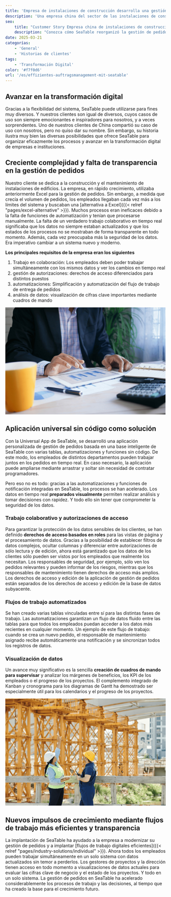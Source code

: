 ```yaml
---
title: 'Empresa de instalaciones de construcción desarrolla una gestión de pedidos eficiente con SeaTable'
description: 'Una empresa china del sector de las instalaciones de construcción ha reorganizado su gestión de pedidos con SeaTable y ha avanzado con éxito en su transformación digital. El resultado es un sistema de gestión moderno y altamente eficiente con una app universal.'
seo:
    title: "Customer Story Empresa china de instalaciones de construcción | SeaTable"
    description: "Conozca cómo SeaTable reorganizó la gestión de pedidos e inició la transformación digital en una empresa de instalaciones de construcción"
date: 2025-03-21
categorías:
    - 'General'
    - 'Historias de clientes'
tags:
    - 'Transformación Digital'
color: '#f7f0d6'
url: '/es/effizientes-auftragsmanagement-mit-seatable'
---
```


## Avanzar en la transformación digital

Gracias a la flexibilidad del sistema, SeaTable puede utilizarse para fines muy diversos. Y nuestros clientes son igual de diversos, cuyos casos de uso son siempre emocionantes e inspiradores para nosotros, y a veces sorprendentes. Uno de nuestros clientes de China compartió su caso de uso con nosotros, pero no quiso dar su nombre. Sin embargo, su historia ilustra muy bien las diversas posibilidades que ofrece SeaTable para organizar eficazmente los procesos y avanzar en la transformación digital de empresas e instituciones.

## Creciente complejidad y falta de transparencia en la gestión de pedidos

Nuestro cliente se dedica a la construcción y el mantenimiento de instalaciones de edificios. La empresa, en rápido crecimiento, utilizaba anteriormente Excel para la gestión de pedidos. Sin embargo, a medida que crecía el volumen de pedidos, los empleados llegaban cada vez más a los límites del sistema y buscaban una [alternativa a Excel]({{< relref "pages/excel-alternative" >}}). Muchos procesos eran ineficaces debido a la falta de funciones de automatización y tenían que procesarse manualmente. La falta de un verdadero trabajo colaborativo en tiempo real significaba que los datos no siempre estaban actualizados y que los estados de los procesos no se mostraban de forma transparente en todo momento. Además, cada vez preocupaba más la seguridad de los datos. Era imperativo cambiar a un sistema nuevo y moderno.

**Los principales requisitos de la empresa eran los siguientes**

1. Trabajo en colaboración: Los empleados deben poder trabajar simultáneamente con los mismos datos y ver los cambios en tiempo real
1. gestión de autorizaciones: derechos de acceso diferenciados para distintos puestos
1. automatizaciones: Simplificación y automatización del flujo de trabajo de entrega de pedidos
1. análisis de datos: visualización de cifras clave importantes mediante cuadros de mando

![Aplicación universal sin código - tableta con estadísticas](Customer-Story_CN_Datenvisualisierung.jpg)

## Aplicación universal sin código como solución

Con la Universal App de SeaTable, se desarrolló una aplicación personalizada de gestión de pedidos basada en una base inteligente de SeaTable con varias tablas, automatizaciones y funciones sin código. De este modo, los empleados de distintos departamentos pueden trabajar juntos en los pedidos en tiempo real. En caso necesario, la aplicación puede ampliarse mediante arrastrar y soltar sin necesidad de contratar programadores.

Pero eso no es todo: gracias a las automatizaciones y funciones de notificación integradas en SeaTable, los procesos se han acelerado. Los datos en tiempo real **preparados visualmente** permiten realizar análisis y tomar decisiones con rapidez. Y todo ello sin tener que comprometer la seguridad de los datos.

### Trabajo colaborativo y autorizaciones de acceso

Para garantizar la protección de los datos sensibles de los clientes, se han definido **derechos de acceso basados en roles** para las vistas de página y el procesamiento de datos. Gracias a la posibilidad de establecer filtros de datos complejos, ocultar columnas y diferenciar entre autorizaciones de sólo lectura y de edición, ahora está garantizado que los datos de los clientes sólo pueden ser vistos por los empleados que realmente los necesitan. Los responsables de seguridad, por ejemplo, sólo ven los pedidos relevantes y pueden informar de los riesgos, mientras que los responsables de mantenimiento tienen derechos de acceso más amplios. Los derechos de acceso y edición de la aplicación de gestión de pedidos están separados de los derechos de acceso y edición de la base de datos subyacente.

### Flujos de trabajo automatizados

Se han creado varias tablas vinculadas entre sí para las distintas fases de trabajo. Las automatizaciones garantizan un flujo de datos fluido entre las tablas para que todos los empleados puedan acceder a los datos más recientes en cualquier momento. Un ejemplo de este flujo de trabajo: cuando se crea un nuevo pedido, el responsable de mantenimiento asignado recibe automáticamente una notificación y se sincronizan todos los registros de datos.

### Visualización de datos

Un avance muy significativo es la sencilla **creación de cuadros de mando para supervisar** y analizar los márgenes de beneficios, los KPI de los empleados o el progreso de los proyectos. El complemento integrado de Kanban y cronograma para los diagramas de Gantt ha demostrado ser especialmente útil para los calendarios y el progreso de los proyectos.

![Planificación de obras con visualización de datos en SeaTable](Customer-Story_CN_Neue-Wachstumsimpulse.jpg)

## Nuevos impulsos de crecimiento mediante flujos de trabajo más eficientes y transparencia

La implantación de SeaTable ha ayudado a la empresa a modernizar su gestión de pedidos y a implantar [flujos de trabajo digitales eficientes]({{< relref "pages/industry-solutions/individual" >}}). Ahora todos los empleados pueden trabajar simultáneamente en un solo sistema con datos actualizados sin temor a perderlos. Los gestores de proyectos y la dirección tienen acceso en todo momento a visualizaciones de datos actuales para evaluar las cifras clave de negocio y el estado de los proyectos. Y todo en un solo sistema. La gestión de pedidos en SeaTable ha acelerado considerablemente los procesos de trabajo y las decisiones, al tiempo que ha creado la base para el crecimiento futuro.
